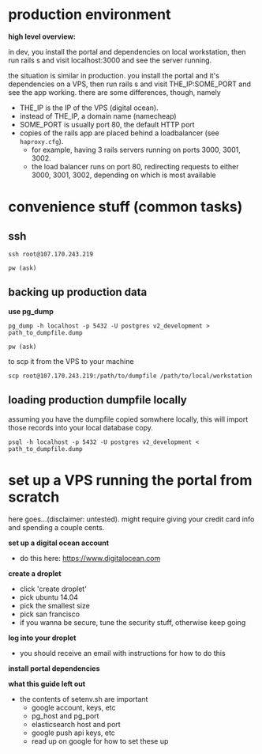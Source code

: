 # production environment

__high level overview:__

in dev, you install the portal and dependencies on local workstation, then run rails s and visit localhost:3000 and see the server running.

the situation is similar in production. you install the portal and it's dependencies on a VPS, then run rails s and visit THE_IP:SOME_PORT and see the app working. there are some differences, though, namely
* THE_IP is the IP of the VPS (digital ocean). 
* instead of THE_IP, a domain name (namecheap)
* SOME_PORT is usually port 80, the default HTTP port
* copies of the rails app are placed behind a loadbalancer (see `haproxy.cfg`). 
	* for example, having 3 rails servers running on ports 3000, 3001, 3002. 
	* the load balancer runs on port 80, redirecting requests to either 3000, 3001, 3002, depending on which is most available

# convenience stuff (common tasks)


## ssh

```
ssh root@107.170.243.219

pw (ask)
```

## backing up production data

__use pg_dump__

```
pg_dump -h localhost -p 5432 -U postgres v2_development > path_to_dumpfile.dump

pw (ask)
```

to scp it from the VPS to your machine 
```
scp root@107.170.243.219:/path/to/dumpfile /path/to/local/workstation
```


## loading production dumpfile locally

assuming you have the dumpfile copied somwhere locally, this will import those records into your local database copy.
```
psql -h localhost -p 5432 -U postgres v2_development < path_to_dumpfile.dump
```


# set up a VPS running the portal from scratch

here goes...(disclaimer: untested). might require giving your credit card info and spending a couple cents.

__set up a digital ocean account__
* do this here: https://www.digitalocean.com

__create a droplet__

* click 'create droplet'
* pick ubuntu 14.04
* pick the smallest size
* pick san francisco
* if you wanna be secure, tune the security stuff, otherwise keep going

__log into your droplet__

* you should receive an email with instructions for how to do this

__install portal dependencies__

__what this guide left out__

* the contents of setenv.sh are important
	* google account, keys, etc
	* pg_host and pg_port
	* elasticsearch host and port
	* google push api keys, etc
	* read up on google for how to set these up

